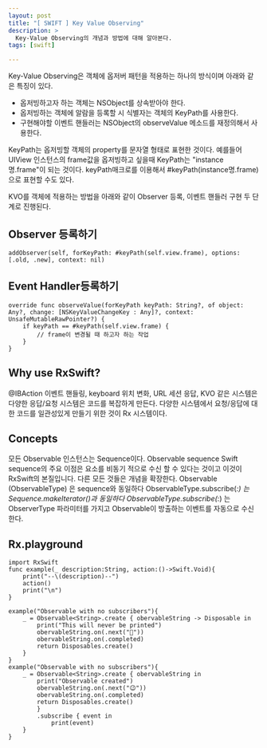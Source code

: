 ```yaml
---
layout: post
title: "[ SWIFT ] Key Value Observing"
description: >
  Key-Value Observing의 개념과 방법에 대해 알아본다. 
tags: [swift]

---
```


Key-Value Observing은 객체에 옵저버 패턴을 적용하는 하나의 방식이며
아래와 같은 특징이 있다. 
- 옵저빙하고자 하는 객체는 NSObject를 상속받아야 한다. 
- 옵저빙하는 객체에 알람을 등록할 시 식별자는 객체의 KeyPath를 사용한다. 
- 구현해야할 이벤트 핸들러는 NSObject의 observeValue 메소드를 재정의해서 사용한다.

KeyPath는 옵저빙할 객체의 property를 문자열 형태로 표현한 것이다. 
예를들어 UIView 인스턴스의 frame값을 옵저빙하고 싶을때 KeyPath는 "instance명.frame"이 되는 것이다. 
keyPath매크로를 이용해서 #keyPath(instance명.frame)으로 표현할 수도 있다. 

KVO를 객체에 적용하는 방법을 아래와 같이 Observer 등록, 이벤트 핸들러 구현 두 단계로 진행된다. 

## Observer 등록하기
~~~
addObserver(self, forKeyPath: #keyPath(self.view.frame), options: [.old, .new], context: nil)
~~~

## Event Handler등록하기 
~~~
override func observeValue(forKeyPath keyPath: String?, of object: Any?, change: [NSKeyValueChangeKey : Any]?, context: UnsafeMutableRawPointer?) {
    if keyPath == #keyPath(self.view.frame) {
        // frame이 변경될 때 하고자 하는 작업
    }
}
~~~



## Why use RxSwift?
@IBAction 이벤트 핸들링, keyboard 위치 변화, URL 세션 응답, KVO 같은 시스템은 다양한 응답/요청 시스템은 코드를 복잡하게 만든다. 
다양한 시스템에서 요청/응답에 대한 코드를 일관성있게 만들기 위한 것이 Rx 시스템이다. 



## Concepts
모든 Observable 인스턴스는 Sequence이다. 
Observable sequence Swift sequence의 주요 이점은 요소를 비동기 적으로 수신 할 수 있다는 것이고 이것이 RxSwift의 본질입니다. 다른 모든 것들은 개념을 확장한다.
Observable (ObservableType) 은 sequence와 동일하다 
ObservableType.subscribe(_:) 는 Sequence.makeIterator()과 동일하다
ObservableType.subscribe(_:) 는 ObserverType 파라미터를 가지고 Observable이 방출하는 이벤트를 자동으로 수신한다. 


## Rx.playground
~~~
import RxSwift
func example(_ description:String, action:()->Swift.Void){
    print("--\(description)--")
    action()
    print("\n")
}

example("Observable with no subscribers"){
    _ = Observable<String>.create { obervableString -> Disposable in 
        print("This will never be printed")
        obervableString.on(.next("😬"))
        obervableString.on(.completed)
        return Disposables.create()
    }
}
example("Observable with no subscribers"){
    _ = Observable<String>.create { obervableString in
        print("Observable created")
        obervableString.on(.next("😉"))
        obervableString.on(.completed)
        return Disposables.create()
        }
        .subscribe { event in
            print(event)
    }
}

~~~